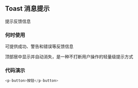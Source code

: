 ## Toast 消息提示

提示反馈信息

### 何时使用

可提供成功、警告和错误等反馈信息

顶部居中显示并自动消失，是一种不打断用户操作的轻量级提示方式

### 代码演示 


<toast-demos></toast-demos>

```javascript
<p-button>按钮</p-button>
```

